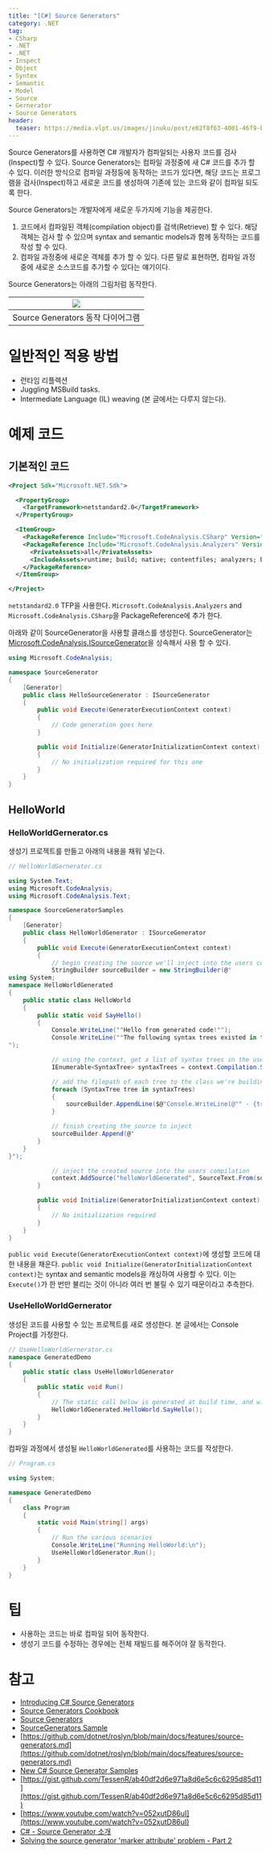 ```yaml
---
title: "[C#] Source Generators"
category: .NET
tag:
- CSharp
- .NET
- .NET
- Inspect
- Object
- Syntex
- Semantic
- Model
- Source
- Gernerator
- Source Generators
header:
  teaser: https://media.vlpt.us/images/jinuku/post/e62f8f63-4001-46f9-b811-dc6f62f0828e/40cc3e52-745d-48b8-8a09-02c21efc36e5.png
---
```


Source Generators를 사용하면 C# 개발자가 컴파일되는 사용자 코드를 검사(Inspect)할 수 있다. Source Generators는 컴파일 과정중에 새 C# 코드를 추가 할 수 있다. 이러한 방식으로 컴파일 과정둥에 동작하는 코드가 있다면, 해당 코드는 프로그램을 검사(Inspect)하고 새로운 코드를 생성하여 기존에 있는 코드와 같이 컴파일 되도록 한다.

Source Generators는 개발자에게 새로운 두가지에 기능을 제공한다.

1. 코드에서 컴파일된 객체(compilation object)를 검색(Retrieve) 할 수 있다. 해당 객체는 검사 할 수 있으며 syntax and semantic models과 함께 동작하는 코드를 작성 할 수 있다.
2. 컴파일 과정중에 새로운 객체를 추가 할 수 있다. 다른 말로 표현하면, 컴파일 과정중에 새로운 소스코드를 추가할 수 있다는 얘기이다.


Source Generators는 아래의 그림처럼 동작한다.

|![](https://docs.microsoft.com/en-us/dotnet/csharp/roslyn-sdk/media/source-generators/source-generator-visualization.png#lightbox)|
|:---:|
|Source Generators 동작 다이어그램|

# 일반적인 적용 방법

* 런타임 리플렉션
* Juggling MSBuild tasks.
* Intermediate Language (IL) weaving (본 글에서는 다루지 않는다).

# 예제 코드

## 기본적인 코드

```xml
<Project Sdk="Microsoft.NET.Sdk">

  <PropertyGroup>
    <TargetFramework>netstandard2.0</TargetFramework>
  </PropertyGroup>

  <ItemGroup>
    <PackageReference Include="Microsoft.CodeAnalysis.CSharp" Version="4.0.1" PrivateAssets="all" />
    <PackageReference Include="Microsoft.CodeAnalysis.Analyzers" Version="3.3.3">
      <PrivateAssets>all</PrivateAssets>
      <IncludeAssets>runtime; build; native; contentfiles; analyzers; buildtransitive</IncludeAssets>
    </PackageReference>
  </ItemGroup>

</Project>
```

`netstandard2.0` TFP을 사용한다. `Microsoft.CodeAnalysis.Analyzers` and `Microsoft.CodeAnalysis.CSharp`을 PackageReference에 추가 한다.

아래와 같이 SourceGenerator을 사용할 클래스를 생성한다. SourceGenerator는 [Microsoft.CodeAnalysis.ISourceGenerator](https://docs.microsoft.com/en-us/dotnet/api/microsoft.codeanalysis.isourcegenerator)을 상속해서 사용 할 수 있다.

```csharp
using Microsoft.CodeAnalysis;

namespace SourceGenerator
{
    [Generator]
    public class HelloSourceGenerator : ISourceGenerator
    {
        public void Execute(GeneratorExecutionContext context)
        {
            // Code generation goes here
        }

        public void Initialize(GeneratorInitializationContext context)
        {
            // No initialization required for this one
        }
    }
}
```
## HelloWorld

### HelloWorldGernerator.cs

생성기 프로젝트를 만들고 아래의 내용을 채워 넣는다.

```csharp
// HelloWorldGernerator.cs

using System.Text;
using Microsoft.CodeAnalysis;
using Microsoft.CodeAnalysis.Text;

namespace SourceGeneratorSamples
{
    [Generator]
    public class HelloWorldGenerator : ISourceGenerator
    {
        public void Execute(GeneratorExecutionContext context)
        {
            // begin creating the source we'll inject into the users compilation
            StringBuilder sourceBuilder = new StringBuilder(@"
using System;
namespace HelloWorldGenerated
{
    public static class HelloWorld
    {
        public static void SayHello() 
        {
            Console.WriteLine(""Hello from generated code!"");
            Console.WriteLine(""The following syntax trees existed in the compilation that created this program:"");
");

            // using the context, get a list of syntax trees in the users compilation
            IEnumerable<SyntaxTree> syntaxTrees = context.Compilation.SyntaxTrees;

            // add the filepath of each tree to the class we're building
            foreach (SyntaxTree tree in syntaxTrees)
            {
                sourceBuilder.AppendLine($@"Console.WriteLine(@"" - {tree.FilePath}"");");
            }

            // finish creating the source to inject
            sourceBuilder.Append(@"
        }
    }
}");

            // inject the created source into the users compilation
            context.AddSource("helloWorldGenerated", SourceText.From(sourceBuilder.ToString(), Encoding.UTF8));
        }

        public void Initialize(GeneratorInitializationContext context)
        {
            // No initialization required
        }
    }
}
```

`public void Execute(GeneratorExecutionContext context)`에 생성할 코드에 대한 내용을 채운다. `public void Initialize(GeneratorInitializationContext context)`는 syntax and semantic models을 캐싱하여 사용할 수 있다. 이는 `Execute()`가 한 번만 불리는 것이 아니라 여러 번 불릴 수 있기 때문이라고 추측한다.

### UseHelloWorldGernerator

생성된 코드를 사용할 수 있는 프로젝트를 새로 생성한다. 본 글에서는 Console Project를 가정한다.

```csharp
// UseHelloWorldGernerator.cs
namespace GeneratedDemo
{
    public static class UseHelloWorldGenerator
    {
        public static void Run()
        {
            // The static call below is generated at build time, and will list the syntax trees used in the compilation
            HelloWorldGenerated.HelloWorld.SayHello();
        }
    }
}
```

컴파일 과정에서 생성될 `HelloWorldGenerated`를 사용하는 코드를 작성한다.

```csharp
// Program.cs

using System;

namespace GeneratedDemo
{
    class Program
    {
        static void Main(string[] args)
        {
            // Run the various scenarios
            Console.WriteLine("Running HelloWorld:\n");
            UseHelloWorldGenerator.Run();
        }
    }
}
```

# 팁

* 사용하는 코드는 바로 컴파일 되어 동작한다.
* 생성기 코드를 수정하는 경우에는 전체 재빌드를 해주어야 잘 동작한다.

# 참고
* [Introducing C# Source Generators](https://devblogs.microsoft.com/dotnet/introducing-c-source-generators/)
* [Source Generators Cookbook](https://github.com/dotnet/roslyn/blob/main/docs/features/source-generators.cookbook.md)
* [Source Generators](https://docs.microsoft.com/en-us/dotnet/csharp/roslyn-sdk/source-generators-overview)
* [SourceGenerators Sample](https://github.com/dotnet/roslyn-sdk/tree/main/samples/CSharp/SourceGenerators)
* [https://github.com/dotnet/roslyn/blob/main/docs/features/source-generators.md](https://github.com/dotnet/roslyn/blob/main/docs/features/source-generators.md)
* [New C# Source Generator Samples](https://devblogs.microsoft.com/dotnet/new-c-source-generator-samples/)
* [https://gist.github.com/TessenR/ab40df2d6e971a8d6e5c6c6295d85d11](https://gist.github.com/TessenR/ab40df2d6e971a8d6e5c6c6295d85d11)
* [https://www.youtube.com/watch?v=052xutD86uI](https://www.youtube.com/watch?v=052xutD86uI)
* [C# - Source Generator 소개](https://www.sysnet.pe.kr/2/0/12223)
* [Solving the source generator 'marker attribute' problem - Part 2](https://andrewlock.net/creating-a-source-generator-part-8-solving-the-source-generator-marker-attribute-problem-part2/)

